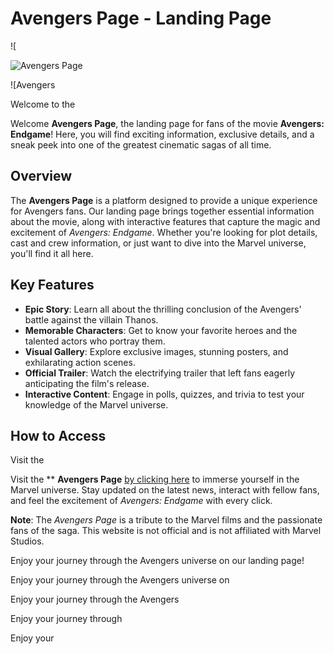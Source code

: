 # Avengers Page - Landing Page

![

![Avengers Page]([link](https://avenger-page.vercel.app/))

![Avengers


Welcome to the 

Welcome
**Avengers Page**, the landing page for fans of the movie **Avengers: Endgame**! Here, you will find exciting information, exclusive details, and a sneak peek into one of the greatest cinematic sagas of all time.

## Overview

The **Avengers Page** is a platform designed to provide a unique experience for Avengers fans. Our landing page brings together essential information about the movie, along with interactive features that capture the magic and excitement of *Avengers: Endgame*. Whether you're looking for plot details, cast and crew information, or just want to dive into the Marvel universe, you'll find it all here.

## Key Features

- **Epic Story**: Learn all about the thrilling conclusion of the Avengers' battle against the villain Thanos.
- **Memorable Characters**: Get to know your favorite heroes and the talented actors who portray them.
- **Visual Gallery**: Explore exclusive images, stunning posters, and exhilarating action scenes.
- **Official Trailer**: Watch the electrifying trailer that left fans eagerly anticipating the film's release.
- **Interactive Content**: Engage in polls, quizzes, and trivia to test your knowledge of the Marvel universe.

## How to Access

Visit the 

Visit the **
**Avengers Page** [by clicking here](https://avenger-page.vercel.app/) to immerse yourself in the Marvel universe. Stay updated on the latest news, interact with fellow fans, and feel the excitement of *Avengers: Endgame* with every click.

**Note**: The *Avengers Page* is a tribute to the Marvel films and the passionate fans of the saga. This website is not official and is not affiliated with Marvel Studios.



Enjoy your journey through the Avengers universe on our landing page!


Enjoy your journey through the Avengers universe on


Enjoy your journey through the Avengers


Enjoy your journey through


Enjoy your



